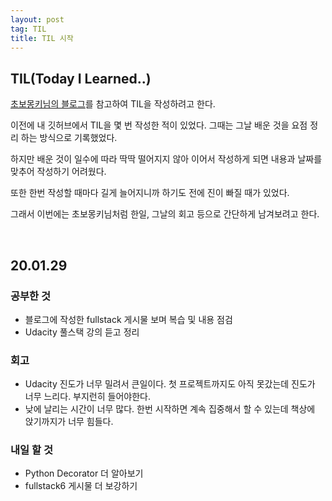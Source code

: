 ```yaml
---
layout: post
tag: TIL
title: TIL 시작
---
```


## TIL(Today I Learned..)
[초보몽키님의 블로그](https://wayhome25.github.io/til/2017/02/16/TIL-start/)를 참고하여 TIL을 작성하려고 한다.

이전에 내 깃허브에서 TIL을 몇 번 작성한 적이 있었다. 그때는 그날 배운 것을 요점 정리 하는 방식으로 기록했었다.

하지만 배운 것이 일수에 따라 딱딱 떨어지지 않아 이어서 작성하게 되면 내용과 날짜를 맞추어 작성하기 어려웠다.

또한 한번 작성할 때마다 길게 늘어지니까 하기도 전에 진이 빠질 때가 있었다.

그래서 이번에는 초보몽키님처럼 한일, 그날의 회고 등으로 간단하게 남겨보려고 한다.

<br>

## 20.01.29
### 공부한 것
- 블로그에 작성한 fullstack 게시물 보며 복습 및 내용 점검
- Udacity 풀스택 강의 듣고 정리

### 회고
- Udacity 진도가 너무 밀려서 큰일이다. 첫 프로젝트까지도 아직 못갔는데 진도가 너무 느리다. 부지런히 들어야한다.
- 낮에 날리는 시간이 너무 많다. 한번 시작하면 계속 집중해서 할 수 있는데 책상에 앉기까지가 너무 힘들다.

### 내일 할 것
- Python Decorator 더 알아보기
- fullstack6 게시물 더 보강하기
